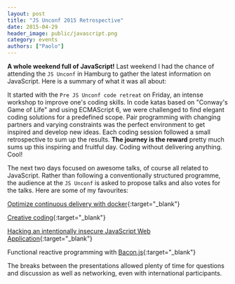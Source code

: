 ```yaml
---
layout: post
title: "JS Unconf 2015 Retrospective"
date: 2015-04-29
header_image: public/javascript.png
category: events
authors: ["Paolo"]
---
```


**A whole weekend full of JavaScript!** Last weekend I had the chance of attending the `JS Unconf` in Hamburg to gather the latest information on JavaScript. Here is a summary of what it was all about:

It started with the `Pre JS Unconf code retreat` on Friday, an intense workshop to improve one's coding skills. In code katas based on "Conway's Game of Life" and using ECMAScript 6, we were challenged to find elegant coding solutions for a predefined scope. Pair programming with changing partners and varying constraints was the perfect environment to get inspired and develop new ideas. Each coding session followed a small retrospective to sum up the results. **The journey is the reward** pretty much sums up this inspiring and fruitful day. Coding without delivering anything. Cool!

The next two days focused on awesome talks, of course all related to JavaScript. Rather than following a conventionally structured programme, the audience at the `JS Unconf` is asked to propose talks and also votes for the talks. Here are some of my favourites:

<i class="fa fa-pencil"></i> [Optimize continuous delivery with docker](http://lowsky.github.io/dockerMeetupSlides/#1){:target="_blank"}

<i class="fa fa-pencil"></i> [Creative coding](https://speakerdeck.com/aemkei/creative-coding){:target="_blank"}

<i class="fa fa-pencil"></i> [Hacking an intentionally insecure JavaScript Web Application](https://github.com/bkimminich/juice-shop){:target="_blank"}

<i class="fa fa-pencil"></i> Functional reactive programming with [Bacon.js](https://baconjs.github.io/){:target="_blank"}

The breaks between the presentations allowed plenty of time for questions and discussion as well as networking, even with international participants.
